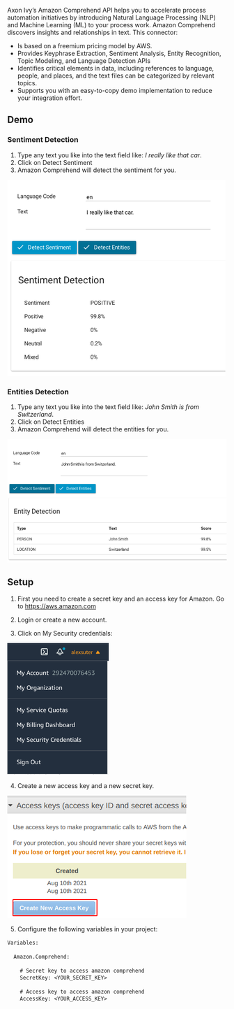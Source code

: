 Axon Ivy’s Amazon Comprehend API helps you to accelerate process automation
initiatives by introducing Natural Language Processing (NLP) and Machine
Learning (ML) to your process work. Amazon Comprehend discovers insights and
relationships in text. This connector:

- Is based on a freemium pricing model by AWS.
- Provides Keyphrase Extraction, Sentiment Analysis, Entity Recognition, Topic
  Modeling, and Language Detection APIs
- Identifies critical elements in data, including references to language,
  people, and places, and the text files can be categorized by relevant topics.
- Supports you with an easy-to-copy demo implementation to reduce your
  integration effort.

## Demo

### Sentiment Detection

1. Type any text you like into the text field like: _I really like that car_.
2. Click on Detect Sentiment
3. Amazon Comprehend will detect the sentiment for you.

![demo-process](doc/comprehend-demo-sentiment.png)

### Entities Detection

1. Type any text you like into the text field like: _John Smith is from Switzerland_.
2. Click on Detect Entities
3. Amazon Comprehend will detect the entities for you.

![demo-process](doc/comprehend-demo-entities.png)


## Setup

1. First you need to create a secret key and an access key for Amazon.
   Go to https://aws.amazon.com

2. Login or create a new account.

3. Click on My Security credentials:

![demo-process](doc/comprehend-setup-credentials.png)

4. Create a new access key and a new secret key.

![demo-process](doc/comprehend-setup-keys.png)

5. Configure the following variables in your project:

```
Variables:

  Amazon.Comprehend:

    # Secret key to access amazon comprehend     
    SecretKey: <YOUR_SECRET_KEY>
    
    # Access key to access amazon comprehend
    AccessKey: <YOUR_ACCESS_KEY>
```
